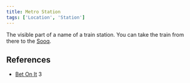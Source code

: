 ```yaml
---
title: Metro Station
tags: ['Location', 'Station']
---
```

The visible part of a name of a train station. You can take the train from there to the [Sooq](/_wiki/sooq.md).

## References
- [Bet On It](/_wiki/bet-on-it.md) 3
